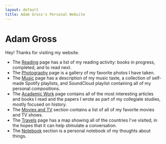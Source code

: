 ```yaml
---
layout: default
title: Adam Gross's Personal Website
---
```

<meta property="og:image" content="https://lh3.googleusercontent.com/eWvRhY3r-mXe8XcvQ_9wIz1tvlPk5bNYTS8YTPkg7g-tSp0mj0g6XQ_pNjr6HREj6w4s-8PA4Yhxf3KSt25awaSzUG1NTOLosY0erAjNHyqSXUaG_rEqBNFmdXb8No9C7XwptOAjzdo=w2400" />

# Adam Gross
Hey! Thanks for visiting my website.

* The [Reading](/reading) page has a list of my reading activity: books in progress, completed, and to read next.
* The [Photography](/photography) page is a gallery of my favorite photos I have taken.
* The [Music](/music) page has a description of my music taste, a collection of self-made Spotify playlists, and SoundCloud playlist containing all of my personal compositions.
* The [Academic Work](/academic_work) page contains all of the most interesting articles and books I read and the papers I wrote as part of my collegiate studies, mostly focused on history.
* The [Movies and TV](/movies_tv) section contains a list of all of my favorite movies and TV shows.
* The [Travels](/travels) page has a map showing all of the countries I've visited, in the hopes that it can help stimulate a conversation.
* The [Notebook](/notebook) section is a personal notebook of my thoughts about things.
